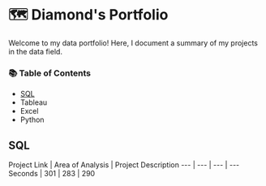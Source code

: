 # 🗺 Diamond's Portfolio

Welcome to my data portfolio! Here, I document a summary of my projects in the data field.

### 📚 Table of Contents
- [SQL](#sql)
- Tableau
- Excel
- Python 

## SQL

Project Link | Area of Analysis | Project Description
--- | --- | --- | --- 
Seconds | 301 | 283 | 290 
